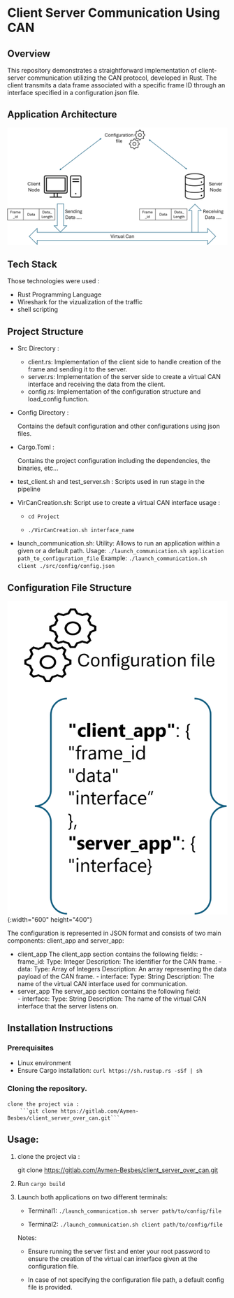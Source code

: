 # Client Server Communication Using CAN

## Overview
This repository demonstrates a straightforward implementation of client-server communication utilizing the CAN protocol, developed in Rust. 
The client transmits a data frame associated with a specific frame ID through an interface specified in a configuration.json file.

## Application Architecture
![plot](./architecture.png)

## Tech Stack
Those technologies were used :
- Rust Programming Language
- Wireshark for the vizualization of the traffic
- shell scripting

## Project Structure

* Src Directory :
    - client.rs: Implementation of the client side to handle creation of the frame and sending it to the server.
    - server.rs: Implementation of the server side to create a virtual CAN interface and receiving the data from the client.
    - config.rs: Implementation of the configuration structure and load_config function.

* Config Directory :

    Contains the default configuration and other configurations using json files.

* Cargo.Toml :

    Contains the project configuration including the dependencies, the binaries, etc...

* test_client.sh and test_server.sh :
    Scripts used in run stage in the pipeline

* VirCanCreation.sh:
    Script use to create a virtual CAN interface
    usage : 

    - ```cd Project```
    
    - ```./VirCanCreation.sh interface_name```

* launch_communication.sh:
    Utility: Allows to run an application within a given or a default path.
    Usage: 
        ```./launch_communication.sh application path_to_configuration_file```
    Example:
        ```./launch_communication.sh client ./src/config/config.json```

## Configuration File Structure
![Alt Text](configstructure.png){:width="600" height="400"}

The configuration is represented in JSON format and consists of two main components: client_app and server_app:

* client_app
    The client_app section contains the following fields:
       - frame_id:
            Type: Integer
            Description: The identifier for the CAN frame. 
       - data:
            Type: Array of Integers
            Description: An array representing the data payload of the CAN frame.
       - interface:
            Type: String
            Description: The name of the virtual CAN interface used for communication.
* server_app
    The server_app section contains the following field:        
       - interface:
            Type: String
            Description: The name of the virtual CAN interface that the server listens on. 


## Installation Instructions

### Prerequisites
   - Linux environment 
   - Ensure Cargo installation: 
        ```curl https://sh.rustup.rs -sSf | sh```

### Cloning the repository.
    clone the project via : 
        ```git clone https://gitlab.com/Aymen-Besbes/client_server_over_can.git```

## Usage:
1. clone the project via : 

    git clone https://gitlab.com/Aymen-Besbes/client_server_over_can.git

2. Run ```cargo build```

3. Launch both applications on two different terminals:

    - Terminal1: 
        ```./launch_communication.sh server path/to/config/file```
    
    - Terminal2:
         ```./launch_communication.sh client path/to/config/file```
    
    Notes: 
    
    - Ensure running the server first and enter your root password to ensure the creation of the virtual can interface given at the configuration file.

    - In case of not specifying the configuration file path, a default config file is provided.